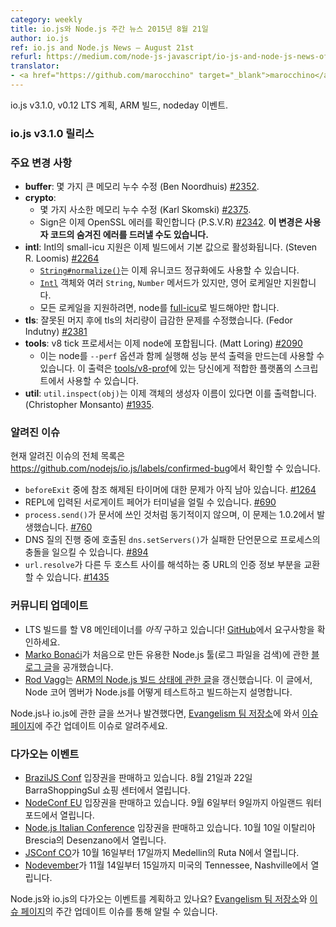 ```yaml
---
category: weekly
title: io.js와 Node.js 주간 뉴스 2015년 8월 21일
author: io.js
ref: io.js and Node.js News — August 21st
refurl: https://medium.com/node-js-javascript/io-js-and-node-js-news-of-august-21st-6c8c49ff5cda
translator:
- <a href="https://github.com/marocchino" target="_blank">marocchino</a>
---
```


<!--
io.js v3.1.0 and the v0.12 LTS plan, ARM build, nodeday event.
-->

io.js v3.1.0, v0.12 LTS 계획, ARM 빌드, nodeday 이벤트.

<!--
### io.js v3.1.0 Release

### Notable changes

* **buffer**: Fixed a couple large memory leaks (Ben Noordhuis) [#2352](https://github.com/nodejs/node/pull/2352).
* **crypto**:
  - Fixed a couple of minor memory leaks (Karl Skomski) [#2375](https://github.com/nodejs/node/pull/2375).
  - Signing now checks for OpenSSL errors (P.S.V.R) [#2342](https://github.com/nodejs/node/pull/2342). **Note that this may expose previously hidden errors in user code.**
* **intl**: Intl support using small-icu is now enabled by default in builds (Steven R. Loomis) [#2264](https://github.com/nodejs/node/pull/2264).
  - [`String#normalize()`](https://developer.mozilla.org/en-US/docs/Web/JavaScript/Reference/Global_Objects/String/normalize) can now be used for unicode normalization.
  - The [`Intl`](https://developer.mozilla.org/en/docs/Web/JavaScript/Reference/Global_Objects/Intl) object and various `String` and `Number` methods are present, but only support the English locale.
  - For support of all locales, node must be built with [full-icu](https://github.com/nodejs/node#build-with-full-icu-support-all-locales-supported-by-icu).
* **tls**: Fixed tls throughput being much lower after an incorrect merge (Fedor Indutny) [#2381](https://github.com/nodejs/node/pull/2381).
* **tools**: The v8 tick processor now comes bundled with node (Matt Loring) [#2090](https://github.com/nodejs/node/pull/2090).
  - This can be used by producing performance profiling output by running node with `--perf`, then running your appropriate platform's script on the output as found in [tools/v8-prof](https://github.com/nodejs/node/tree/master/tools/v8-prof).
* **util**: `util.inspect(obj)` now prints the constructor name of the object if there is one (Christopher Monsanto) [#1935](https://github.com/nodejs/io.js/pull/1935).
-->

### io.js v3.1.0 릴리스

### 주요 변경 사항

* **buffer**: 몇 가지 큰 메모리 누수 수정 (Ben Noordhuis) [#2352](https://github.com/nodejs/node/pull/2352).
* **crypto**:
  - 몇 가지 사소한 메모리 누수 수정 (Karl Skomski) [#2375](https://github.com/nodejs/node/pull/2375).
  - Sign은 이제 OpenSSL 에러를 확인합니다 (P.S.V.R) [#2342](https://github.com/nodejs/node/pull/2342). **이 변경은 사용자 코드의 숨겨진 에러를 드러낼 수도 있습니다.**
* **intl**: Intl의 small-icu 지원은 이제 빌드에서 기본 값으로 활성화됩니다. (Steven R. Loomis) [#2264](https://github.com/nodejs/node/pull/2264)
  - [`String#normalize()`](https://developer.mozilla.org/en-US/docs/Web/JavaScript/Reference/Global_Objects/String/normalize)는 이제 유니코드 정규화에도 사용할 수 있습니다.
  - [`Intl`](https://developer.mozilla.org/en/docs/Web/JavaScript/Reference/Global_Objects/Intl) 객체와 여러 `String`, `Number` 메서드가 있지만, 영어 로케일만 지원합니다.
  - 모든 로케일을 지원하려면, node를 [full-icu](https://github.com/nodejs/node#build-with-full-icu-support-all-locales-supported-by-icu)로 빌드해야만 합니다.
* **tls**: 잘못된 머지 후에 tls의 처리량이 급감한 문제를 수정했습니다. (Fedor Indutny) [#2381](https://github.com/nodejs/node/pull/2381)
* **tools**: v8 tick 프로세서는 이제 node에 포합됩니다. (Matt Loring) [#2090](https://github.com/nodejs/node/pull/2090)
  - 이는 node를 `--perf` 옵션과 함께 실행해 성능 분석 출력을 만드는데 사용할 수 있습니다. 이 출력은 [tools/v8-prof](https://github.com/nodejs/node/tree/master/tools/v8-prof)에 있는 당신에게 적합한 플랫폼의 스크립트에서 사용할 수 있습니다.
* **util**: `util.inspect(obj)`는 이제 객체의 생성자 이름이 있다면 이를 출력합니다. (Christopher Monsanto) [#1935](https://github.com/nodejs/io.js/pull/1935).

<!--
### Known issues

See https://github.com/nodejs/io.js/labels/confirmed-bug for complete and current list of known issues.

* Some problems with unreferenced timers running during `beforeExit` are still to be resolved. See [#1264](https://github.com/nodejs/io.js/issues/1264).
* Surrogate pair in REPL can freeze terminal. [#690](https://github.com/nodejs/io.js/issues/690)
* `process.send()` is not synchronous as the docs suggest, a regression introduced in 1.0.2, see [#760](https://github.com/nodejs/io.js/issues/760).
* Calling `dns.setServers()` while a DNS query is in progress can cause the process to crash on a failed assertion. [#894](https://github.com/nodejs/io.js/issues/894)
* `url.resolve` may transfer the auth portion of the url when resolving between two full hosts, see [#1435](https://github.com/nodejs/io.js/issues/1435).
-->

### 알려진 이슈

현재 알려진 이슈의 전체 목록은
<https://github.com/nodejs/io.js/labels/confirmed-bug>에서 확인할 수 있습니다.

* `beforeExit` 중에 참조 해제된 타이머에 대한 문제가 아직 남아 있습니다. [#1264](https://github.com/nodejs/io.js/issues/1264)
* REPL에 입력된 서로게이트 페어가 터미널을 얼릴 수 있습니다. [#690](https://github.com/nodejs/io.js/issues/690)
* `process.send()`가 문서에 쓰인 것처럼 동기적이지 않으며, 이 문제는 1.0.2에서 발생했습니다. [#760](https://github.com/nodejs/io.js/issues/760)
* DNS 질의 진행 중에 호출된 `dns.setServers()`가 실패한 단언문으로 프로세스의 충돌을 일으킬 수 있습니다. [#894](https://github.com/nodejs/io.js/issues/894)
* `url.resolve`가 다른 두 호스트 사이를 해석하는 중 URL의 인증 정보 부분을 교환할 수 있습니다. [#1435](https://github.com/nodejs/io.js/issues/1435)

<!--
### Node.js v0.12 LTS plan has been shortened

* Node.js v0.12 LTS plan has been shortened to end at the end of 2016, because OpenSSL 1.0.1 LTS is scheduled until the end of 2016. The detail is [here](https://github.com/nodejs/LTS/pull/36).

### Community Updates

* We *still* need a V8 maintainer for our LTS build! Head on over [to GitHub](https://github.com/nodejs/LTS/issues/28) to see if the requirements match your capabilities.
* [Marko Bonaći](https://github.com/mbonaci) published [his blog post](http://blog.sematext.com/2015/07/15/logging-cli-writing-first-node-project/) about his first useful Node.js product which can search log files.
* [Rod Vagg](https://github.com/rvagg) updated [his post about the state of the Node.js build on ARM](https://medium.com/@rvagg/node-js-io-js-state-of-the-build-arm-2f24c18e1ab4). In the entry, Rod details how Node core members test and build Node.js for ARM hardware.

If you have spotted or written something about Node.js and io.js, do come over to our [Evangelism team repo](https://github.com/nodejs/evangelism) and suggest it on the [Issues page](https://github.com/nodejs/evangelism/issues), specifically the Weekly Updates issue.
-->

### 커뮤니티 업데이트

* LTS 빌드를 할 V8 메인테이너를 *아직* 구하고 있습니다! [GitHub](https://github.com/nodejs/LTS/issues/28)에서 요구사항을 확인하세요.
* [Marko Bonaći](https://github.com/mbonaci)가 처음으로 만든 유용한 Node.js 툴(로그 파일을 검색)에 관한 [블로그 글](http://blog.sematext.com/2015/07/15/logging-cli-writing-first-node-project/)을 공개했습니다.
* [Rod Vagg](https://github.com/rvagg)는 [ARM의 Node.js 빌드 상태에 관한 글](https://medium.com/@rvagg/node-js-io-js-state-of-the-build-arm-2f24c18e1ab4)을 갱신했습니다. 이 글에서, Node 코어 멤버가 Node.js를 어떻게 테스트하고 빌드하는지 설명합니다.

Node.js나 io.js에 관한 글을 쓰거나 발견했다면, [Evangelism 팀 저장소](https://github.com/nodejs/evangelism)에 와서 [이슈 페이지](https://github.com/nodejs/evangelism/issues)에 주간 업데이트 이슈로 알려주세요.

<!--

### Upcoming Events

* [BrazilJS Conf](http://braziljs.com.br/) tickets are on sale, August 21st - 22nd at Shopping Center BarraShoppingSul
* [nodeday](http://nodeday.com/) tickets are on sale, September 10th at Karnataka, India
* [NodeConf EU](http://nodeconf.eu/) tickets are on sale, September 6th - 9th at Waterford, Ireland
* [Node.js Italian Conference](http://nodejsconf.it/) tickets are on sale, October 10th at Desenzano - Brescia, Italy
* [JSConf CO](http://www.jsconf.co/), October 16th - 17th at Ruta N, Medellin
* [Nodevember](http://nodevember.org/?utm_source=io.js+and+Node.js+News&utm_medium=article), November 14th - 15th at Nashville, Tennessee, US.


Have an event about Node.js and io.js coming up? You can put your events here through the [Evangelism team repo](https://github.com/nodejs/evangelism) and announce it in the [Issues page](https://github.com/nodejs/evangelism/issues), specifically the Weekly Updates issue.
-->

### 다가오는 이벤트

* [BrazilJS Conf](http://braziljs.com.br/) 입장권을 판매하고 있습니다. 8월 21일과 22일 BarraShoppingSul 쇼핑 센터에서 열립니다.
* [NodeConf EU](http://nodeconf.eu/) 입장권을 판매하고 있습니다. 9월 6일부터 9일까지 아일랜드 워터포드에서 열립니다.
* [Node.js Italian Conference](http://nodejsconf.it/) 입장권을 판매하고 있습니다. 10월 10일 이탈리아 Brescia의 Desenzano에서 열립니다.
* [JSConf CO](http://www.jsconf.co/)가 10월 16일부터 17일까지 Medellin의 Ruta N에서 열립니다.
* [Nodevember](http://nodevember.org/?utm_source=io.js+and+Node.js+News&utm_medium=article)가 11월 14일부터 15일까지 미국의 Tennessee, Nashville에서 열립니다.

Node.js와 io.js의 다가오는 이벤트를 계획하고 있나요? [Evangelism 팀 저장소](https://github.com/nodejs/evangelism)와 [이슈 페이지](https://github.com/nodejs/evangelism/issues)의 주간 업데이트 이슈를 통해 알릴 수 있습니다.
